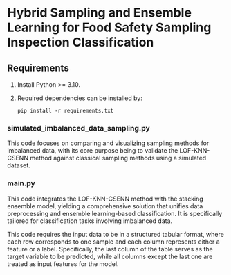 # Hybrid Sampling and Ensemble Learning for Food Safety Sampling Inspection Classification
## Requirements

1. Install Python >= 3.10.

2. Required dependencies can be installed by: 
   
   ```
   pip install -r requirements.txt
   ```

### simulated_imbalanced_data_sampling.py 
This code focuses on comparing and visualizing sampling methods for imbalanced data, with its core purpose being to validate the LOF-KNN-CSENN method against classical sampling methods using a simulated dataset.


### main.py 
This code integrates the LOF-KNN-CSENN method with the stacking ensemble model, yielding a comprehensive solution that unifies data preprocessing and ensemble learning-based classification. It is specifically tailored for classification tasks involving imbalanced data.

This code requires the input data to be in a structured tabular format, where each row corresponds to one sample and each column represents either a feature or a label. Specifically, the last column of the table serves as the target variable to be predicted, while all columns except the last one are treated as input features for the model.
